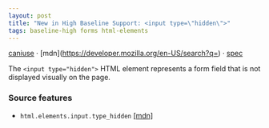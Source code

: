 ```yaml
---
layout: post
title: "New in High Baseline Support: <input type=\"hidden\">"
tags: baseline-high forms html-elements
---
```


[caniuse](https://caniuse.com/?search=input-hidden) · [mdn](https://developer.mozilla.org/en-US/search?q=<input type="hidden">) · [spec](https://html.spec.whatwg.org/multipage/input.html#hidden-state-(type=hidden))

The `<input type="hidden">` HTML element represents a form field that is not displayed visually on the page.

### Source features

- ``html.elements.input.type_hidden`` [[mdn]](https://developer.mozilla.org/en-US/search?q=html.elements.input.type_hidden)
